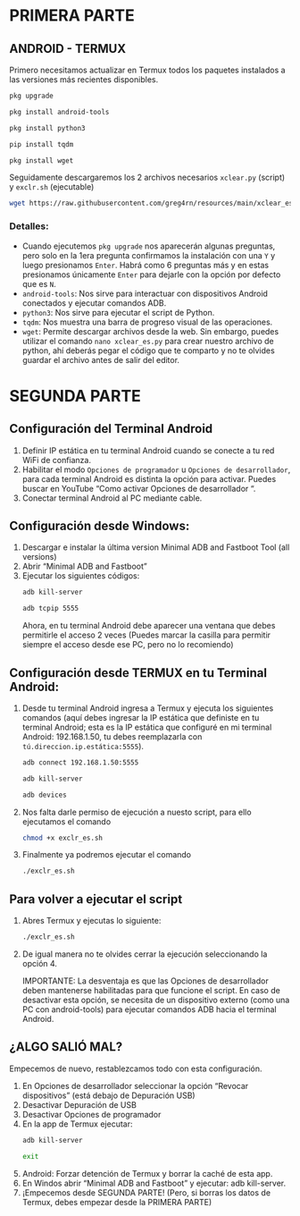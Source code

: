 # PRIMERA PARTE

## ANDROID - TERMUX

Primero necesitamos actualizar en Termux todos los paquetes instalados a las versiones más recientes disponibles.

```bash
pkg upgrade
```
```bash
pkg install android-tools
```
```bash
pkg install python3
```
```bash
pip install tqdm
```
```bash
pkg install wget
```
Seguidamente descargaremos los 2 archivos necesarios `xclear.py` (script) y `exclr.sh` (ejecutable)
```bash
wget https://raw.githubusercontent.com/greg4rn/resources/main/xclear_es.py ; wget https://raw.githubusercontent.com/greg4rn/resources/main/exclr_es.sh
```

### Detalles: 

- Cuando ejecutemos `pkg upgrade` nos aparecerán algunas preguntas, pero solo en la 1era pregunta confirmamos la instalación con una `Y` y luego presionamos `Enter`. Habrá como 6 preguntas más y en estas presionamos únicamente `Enter` para dejarle con la opción por defecto que es `N`.
- `android-tools`: Nos sirve para interactuar con dispositivos Android conectados y ejecutar comandos ADB.
- `python3`: Nos sirve para ejecutar el script de Python.
- `tqdm`: Nos muestra una barra de progreso visual de las operaciones.
- `wget`: Permite descargar archivos desde la web. Sin embargo, puedes utilizar el comando `nano xclear_es.py` para crear nuestro archivo de python, ahí deberás pegar el código que te comparto y no te olvides guardar el archivo antes de salir del editor.

# SEGUNDA PARTE

## Configuración del Terminal Android

1. Definir IP estática en tu terminal Android cuando se conecte a tu red WiFi de confianza.
2. Habilitar el modo `Opciones de programador` u `Opciones de desarrollador`, para cada terminal Android es distinta la opción para activar. Puedes buscar en YouTube “Como activar Opciones de desarrollador “.
3. Conectar terminal Android al PC mediante cable.

## Configuración desde Windows:

1. Descargar e instalar la última version Minimal ADB and Fastboot Tool (all versions)
2. Abrir “Minimal ADB and Fastboot”
3. Ejecutar los siguientes códigos:
    ```bash
    adb kill-server
    ```
    ```bash
    adb tcpip 5555
    ```
    Ahora, en tu terminal Android debe aparecer una ventana que debes permitirle el acceso 2 veces (Puedes marcar la casilla para permitir siempre el acceso desde ese PC, pero no lo recomiendo)

## Configuración desde TERMUX en tu Terminal Android:

1. Desde tu terminal Android ingresa a Termux y ejecuta los siguientes comandos (aquí debes ingresar la IP estática que definiste en tu terminal Android; esta es la IP estática que configuré en mi terminal Android: 192.168.1.50, tu debes reemplazarla con `tú.direccion.ip.estática:5555`).

    ```bash
    adb connect 192.168.1.50:5555
    ```
    ```bash
    adb kill-server
    ```
    ```bash
    adb devices
    ```
2. Nos falta darle permiso de ejecución a nuesto script, para ello ejecutamos el comando
    ```bash
    chmod +x exclr_es.sh
    ```
3.	Finalmente ya podremos ejecutar el comando
    ```bash
    ./exclr_es.sh
    ```
## Para volver a ejecutar el script
1.	Abres Termux y ejecutas lo siguiente:
    ```bash
    ./exclr_es.sh
    ```
2.	De igual manera no te olvides cerrar la ejecución seleccionando la opción 4.
    
    IMPORTANTE: La desventaja es que las Opciones de desarrollador deben mantenerse habilitadas para que funcione el script. En caso de desactivar esta opción, se necesita de un dispositivo externo (como una PC con android-tools) para ejecutar comandos ADB hacia el terminal Android.


## ¿ALGO SALIÓ MAL?
Empecemos de nuevo, restablezcamos todo con esta configuración.
1.	En Opciones de desarrollador seleccionar la opción “Revocar dispositivos” (está debajo de Depuración USB)
2.	Desactivar Depuración de USB
3.	Desactivar Opciones de programador
4.	En la app de Termux ejecutar:
    ```bash
    adb kill-server
    ```
    ```bash
    exit
    ```
5.	Android: Forzar detención de Termux y borrar la caché de esta app.
6.	En Windos abrir “Minimal ADB and Fastboot” y ejecutar: adb kill-server.
7.	¡Empecemos desde SEGUNDA PARTE! (Pero, si borras los datos de Termux, debes empezar desde la PRIMERA PARTE)
